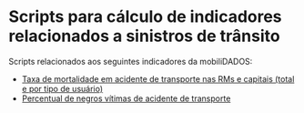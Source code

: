# Scripts para cálculo de indicadores relacionados a sinistros de trânsito

Scripts relacionados aos seguintes indicadores da mobiliDADOS:

- [Taxa de mortalidade em acidente de transporte nas RMs e capitais (total e por tipo de usuário)](https://drive.google.com/drive/u/2/folders/1boOOc6vhvBktQgfaUf-fR3LMCPkuxKc4)
- [Percentual de negros vítimas de acidente de transporte](https://drive.google.com/drive/u/2/folders/1boOOc6vhvBktQgfaUf-fR3LMCPkuxKc4)

